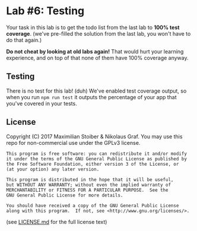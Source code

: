 # Lab #6: Testing

Your task in this lab is to get the todo list from the last lab to **100% test coverage**. (we've pre-filled the solution from the last lab, you won't have to do that again.)

**Do not cheat by looking at old labs again!** That would hurt your learning experience, and on top of that none of them have 100% coverage anyway.

## Testing

There is no test for this lab! (duh) We've enabled test coverage output, so when you run `npm run test` it outputs the percentage of your app that you've covered in your tests.

## License

Copyright (C) 2017  Maximilian Stoiber & Nikolaus Graf. You may use this repo for non-commercial use under the GPLv3 license.

```
This program is free software: you can redistribute it and/or modify
it under the terms of the GNU General Public License as published by
the Free Software Foundation, either version 3 of the License, or
(at your option) any later version.

This program is distributed in the hope that it will be useful,
but WITHOUT ANY WARRANTY; without even the implied warranty of
MERCHANTABILITY or FITNESS FOR A PARTICULAR PURPOSE.  See the
GNU General Public License for more details.

You should have received a copy of the GNU General Public License
along with this program.  If not, see <http://www.gnu.org/licenses/>.
```

(see [LICENSE.md](LICENSE.md) for the full license text)

